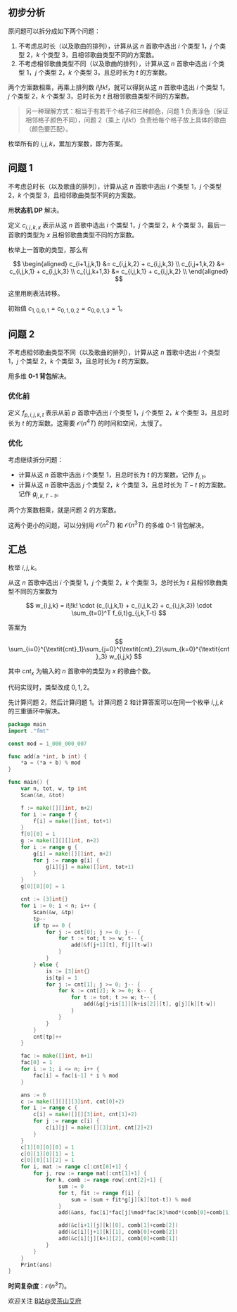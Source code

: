 ## 初步分析

原问题可以拆分成如下两个问题：

1. 不考虑总时长（以及歌曲的排列），计算从这 $n$ 首歌中选出 $i$ 个类型 $1$，$j$ 个类型 $2$，$k$ 个类型 $3$，且相邻歌曲类型不同的方案数。
2. 不考虑相邻歌曲类型不同（以及歌曲的排列），计算从这 $n$ 首歌中选出 $i$ 个类型 $1$，$j$ 个类型 $2$，$k$ 个类型 $3$，且总时长为 $t$ 的方案数。

两个方案数相乘，再乘上排列数 $i!j!k!$，就可以得到从这 $n$ 首歌中选出 $i$ 个类型 $1$，$j$ 个类型 $2$，$k$ 个类型 $3$，总时长为 $t$ 且相邻歌曲类型不同的方案数。

> 另一种理解方式：相当于有若干个格子和三种颜色，问题 1 负责涂色（保证相邻格子颜色不同），问题 2（乘上 $i!j!k!$）负责给每个格子放上具体的歌曲（颜色要匹配）。

枚举所有的 $i,j,k$，累加方案数，即为答案。

## 问题 1

不考虑总时长（以及歌曲的排列），计算从这 $n$ 首歌中选出 $i$ 个类型 $1$，$j$ 个类型 $2$，$k$ 个类型 $3$，且相邻歌曲类型不同的方案数。

用**状态机 DP** 解决。

定义 $c_{i,j,k,x}$ 表示从这 $n$ 首歌中选出 $i$ 个类型 $1$，$j$ 个类型 $2$，$k$ 个类型 $3$，最后一首歌的类型为 $x$ 且相邻歌曲类型不同的方案数。

枚举上一首歌的类型，那么有

$$
\begin{aligned}
c_{i+1,j,k,1} &= c_{i,j,k,2} + c_{i,j,k,3} \\
c_{i,j+1,k,2} &= c_{i,j,k,1} + c_{i,j,k,3} \\
c_{i,j,k+1,3} &= c_{i,j,k,1} + c_{i,j,k,2} \\
\end{aligned}
$$

这里用刷表法转移。

初始值 $c_{1,0,0,1} = c_{0,1,0,2} = c_{0,0,1,3} = 1$。

## 问题 2

不考虑相邻歌曲类型不同（以及歌曲的排列），计算从这 $n$ 首歌中选出 $i$ 个类型 $1$，$j$ 个类型 $2$，$k$ 个类型 $3$，且总时长为 $t$ 的方案数。

用多维 **0-1 背包**解决。

### 优化前

定义 $f_{p,i,j,k,t}$ 表示从前 $p$ 首歌中选出 $i$ 个类型 $1$，$j$ 个类型 $2$，$k$ 个类型 $3$，且总时长为 $t$ 的方案数。这需要 $\mathcal{O}(n^4T)$ 的时间和空间，太慢了。

### 优化

考虑继续拆分问题：

- 计算从这 $n$ 首歌中选出 $i$ 个类型 $1$，且总时长为 $t$ 的方案数。记作 $f_{i,t}$。
- 计算从这 $n$ 首歌中选出 $j$ 个类型 $2$，$k$ 个类型 $3$，且总时长为 $T-t$ 的方案数。记作 $g_{j,k,T-t}$。

两个方案数相乘，就是问题 2 的方案数。

这两个更小的问题，可以分别用 $\mathcal{O}(n^2T)$ 和 $\mathcal{O}(n^3T)$ 的多维 0-1 背包解决。

## 汇总

枚举 $i,j,k$。

从这 $n$ 首歌中选出 $i$ 个类型 $1$，$j$ 个类型 $2$，$k$ 个类型 $3$，总时长为 $t$ 且相邻歌曲类型不同的方案数为

$$
w_{i,j,k} = i!j!k! \cdot (c_{i,j,k,1} + c_{i,j,k,2} + c_{i,j,k,3}) \cdot \sum_{t=0}^T f_{i,t}g_{j,k,T-t}
$$

答案为

$$
\sum_{i=0}^{\textit{cnt}_1}\sum_{j=0}^{\textit{cnt}_2}\sum_{k=0}^{\textit{cnt}_3} w_{i,j,k}
$$

其中 $\textit{cnt}_x$ 为输入的 $n$ 首歌中的类型为 $x$ 的歌曲个数。

代码实现时，类型改成 $0,1,2$。

先计算问题 2，然后计算问题 1。计算问题 2 和计算答案可以在同一个枚举 $i,j,k$ 的三重循环中解决。

```go
package main
import ."fmt"

const mod = 1_000_000_007

func add(a *int, b int) {
	*a = (*a + b) % mod
}

func main() {
	var n, tot, w, tp int
	Scan(&n, &tot)

	f := make([][]int, n+2)
	for i := range f {
		f[i] = make([]int, tot+1)
	}
	f[0][0] = 1
	g := make([][][]int, n+2)
	for i := range g {
		g[i] = make([][]int, n+2)
		for j := range g[i] {
			g[i][j] = make([]int, tot+1)
		}
	}
	g[0][0][0] = 1

	cnt := [3]int{}
	for i := 0; i < n; i++ {
		Scan(&w, &tp)
		tp--
		if tp == 0 {
			for j := cnt[0]; j >= 0; j-- {
				for t := tot; t >= w; t-- {
					add(&f[j+1][t], f[j][t-w])
				}
			}
		} else {
			is := [3]int{}
			is[tp] = 1
			for j := cnt[1]; j >= 0; j-- {
				for k := cnt[2]; k >= 0; k-- {
					for t := tot; t >= w; t-- {
						add(&g[j+is[1]][k+is[2]][t], g[j][k][t-w])
					}
				}
			}
		}
		cnt[tp]++
	}

	fac := make([]int, n+1)
	fac[0] = 1
	for i := 1; i <= n; i++ {
		fac[i] = fac[i-1] * i % mod
	}

	ans := 0
	c := make([][][][3]int, cnt[0]+2)
	for i := range c {
		c[i] = make([][][3]int, cnt[1]+2)
		for j := range c[i] {
			c[i][j] = make([][3]int, cnt[2]+2)
		}
	}
	c[1][0][0][0] = 1
	c[0][1][0][1] = 1
	c[0][0][1][2] = 1
	for i, mat := range c[:cnt[0]+1] {
		for j, row := range mat[:cnt[1]+1] {
			for k, comb := range row[:cnt[2]+1] {
				sum := 0
				for t, fit := range f[i] {
					sum = (sum + fit*g[j][k][tot-t]) % mod
				}
				add(&ans, fac[i]*fac[j]%mod*fac[k]%mod*(comb[0]+comb[1]+comb[2])%mod*sum)

				add(&c[i+1][j][k][0], comb[1]+comb[2])
				add(&c[i][j+1][k][1], comb[0]+comb[2])
				add(&c[i][j][k+1][2], comb[0]+comb[1])
			}
		}
	}
	Print(ans)
}
```

**时间复杂度**：$\mathcal{O}(n^3T)$。

欢迎关注 [B站@灵茶山艾府](https://space.bilibili.com/206214)
